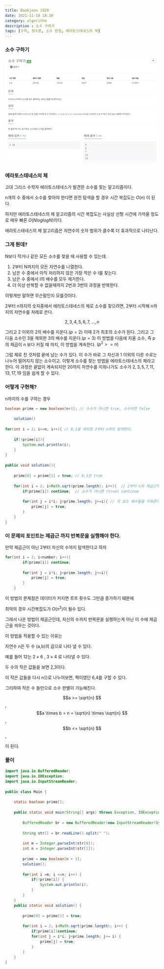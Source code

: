 ```yaml
---
title: Baekjoon 1929
date: 2021-11-18 18:30
category: algorithm
description : 소수 구하기
tags: [수학, 정수론, 소수 판정, 에라토스테네스의 체]
---
```


### 소수 구하기

![Image Alt 텍스트](/assets/images/post//img-2021-11-18-01.jpg)

### 에라토스테네스의 체

고대 그리스 수학자 에라토스테네스가 발견한 소수를 찾는 알고리즘이다.

n개의 수 중에서 소수를 찾아야 한다면 완전 탐색을 할 경우 시간 복잡도는 $O(n)$ 이 된다.

하지만 에라토스테네스의 체 알고리즘의 시간 복잡도는 
사실상 선형 시간에 가까울 정도로 매우 빠른 $O(NloglogN)$이다.

에라토스테네스의 체 알고리즘은 자연수의 숫자 범위가 클수록 더 효과적으로 나타난다.

### 그게 뭔데?

N보다 작거나 같은 모든 소수를 찾을 때 사용할 수 있는데.

1. 2부터 N까지의 모든 자연수를 나열한다.
2. 남은 수 중에서 아직 처리하지 않은 가장 작은 수 I를 찾는다.
3. 남은 수 중에서 I의 배수를 모두 제거한다.
4. 더 이상 반복할 수 없을때까지 2번과 3번의 과정을 반복한다.

이렇게만 말하면 무슨말인지 모를것이다.

2부터 n까지의 숫자중에서 에라토스테네스의 체로 소수를 찾으려면, 2부터 시작해 n까지의 자연수를 차례로 쓴다.

$$2,3,4,5,6,7, ...,n$$

그리고 2 이외의 2의 배수를 지운다.$(p=2)$ 이때 2가 최초의 소수가 된다.
그리고 그 다음 소수인 3을 제외한 3의 배수를 지운다.$(p=3)$
이 방법을 다음에 지울 소수, 
즉 p의 제곱이 n 보다 커질 때 까지, 이 방법을 계속한다. $(p^2>=n)$

그럼 체로 친 것처럼 끝에 남는 수가 있다. 이 수가 바로 그 자신과 1 이외의 다른 수로는 나누어 떨어지지 않는 소수이고. 이렇게 소수를 찾는 방법을 에라토스테네스의 체라고 한다. 이 과정은 끝없이 계속되지만 20까지 자연수를 지워나가도 소수가 $2,3,5,7,11,13,17,19$ 임을 쉽게 할 수 있다.

### 어떻게 구현해?

n까지의 수를 구하는 경우

```java
boolean prime = new boolean[n+1]; // 소수가 아니면 true, 소수이면 false

	solution()

for(int i = 2; i<=n; i++){ // 0,1을 제외한 2부터 n까지 탐색한다. 

	if(!prime[i]){
		System.out.println(i);
	}
}

public void solution(){

	prime[0] = prime[1] = true; // 0,1은 true

	for(int i = 2; i<Math.sqrt(prime.length); i++){  // 2부터 n의 제곱근까지 탐색
		if(prime[i]) continue;	// 소수가 아니면 (true) continue

		for(int j = i*i; j<prime.length; j+=i){ // 각 요소 배수들을 지워준다. 
			prime[j] = true;
		}
	}
}

```

### 이 문제의 포인트는 제곱근 까지 반복문을 실행해야 한다.

만약 제곱근이 아닌 2부터 자신의 수까지 탐색한다고 하자

```java
for(int i = 2; i<number; i++){  
		if(prime[i]) continue;	

		for(int j = i*i; j<prime.length; j+=i){
			prime[j] = true;
		}
	}
```

이 방법의 문제점은 데이터가 커지면 루프 횟수도 그만큼 증가하기 떄문에 

최악의 경우 시간복잡도가 $O(n^2)$이 될수 있다.

그래서 나온 방법이 제곱근인데, 자신의 수까지 반복문을 실행하는게 아닌 이 수에 제곱근을 씌우는 것이다.

이 방법을 적용할 수 있는 이유는

자연수 n은 두 수 (a,b)의 곱으로 나타 낼 수 있다.

예를 들어 12는 $2 \times 6$ , $3 \times 4$ 로 나타낼 수 있다.

두 수의 작은 값들을 보면 2,3이다.

이 작은 값들을 다시 n으로 나누어보면, 짝이였던 6,4를 구할 수 있다.

그리하여 작은 수 들만으로 소수 판별이 가능해진다.

$$a >= \sqrt{n} $$   ,
$$a \times b = n = \sqrt{n} \times \sqrt{n} $$   ,
$$b <= \sqrt{n} $$   ,


이 된다.


### 풀이

```java
import java.io.BufferedReader;
import java.io.IOException;
import java.io.InputStreamReader;

public class Main {
	
	static boolean prime[];
	
	public static void main(String[] args) throws Exception, IOException {

		BufferedReader br = new BufferedReader(new InputStreamReader(System.in));
		
		String str[] = br.readLine().split(" ");
		
		int m = Integer.parseInt(str[0]);
		int n = Integer.parseInt(str[1]);
		
		prime = new boolean[n + 1];
		solution();
		
		for(int i =m; i <=n; i++) {
			if(!prime[i]) {
				System.out.println(i);
			}
		}
	}
	public static void solution() {
		
		prime[0] = prime[1] = true;
		
		for(int i = 2; i<Math.sqrt(prime.length); i++) {
			if(prime[i])continue;
			for(int j = i*i; j<prime.length; j+= i) {
				prime[j] = true;
			}
		}
	}
}

```
